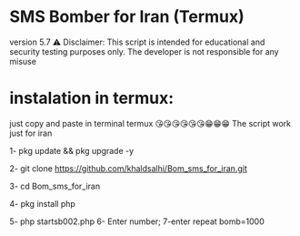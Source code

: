 # SMS Bomber for Iran (Termux)
version 5.7
⚠ Disclaimer: This script is intended for educational and security testing purposes only. The developer is not responsible for any misuse
# instalation in termux:
just copy and paste in terminal termux 😘😘😘😘😘😘😁😁😁
The script work just for iran

1- pkg update && pkg upgrade -y 

2- git clone https://github.com/khaldsalhi/Bom_sms_for_iran.git

3- cd Bom_sms_for_iran

4- pkg install php   

5- php startsb002.php
6- Enter number;
7-enter repeat bomb=1000
